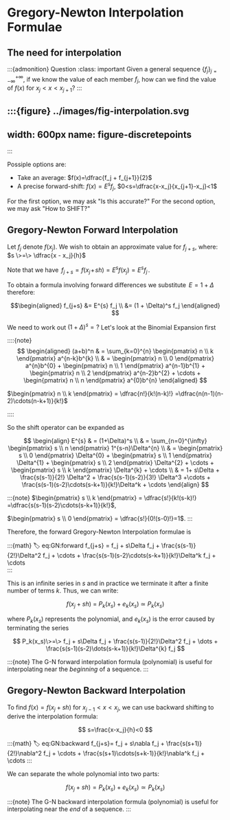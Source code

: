 # Gregory-Newton Interpolation Formulae

## The need for interpolation



:::{admonition} Question
:class: important
Given a general sequence
$\left\{f_j\right\}_{j=-\infty}^{+\infty}$, if we know the value of each
member $f_j$, how can we find the value of $f(x)$ for
$x_j < x < x_{j+1}$?
:::

:::{figure} ../images/fig-interpolation.svg
---
width: 600px
name: figure-discretepoints
---

:::


Possiple options are:
-   Take an average: $f(x)=\dfrac{f_j + f_{j+1}}{2}$
-   A precise forward-shift: $f(x)=E^{s} f_j$,
    $0<s=\dfrac{x-x_j}{x_{j+1}-x_j}<1$

For the first option, we may ask "Is this accurate?" For the second option, we may ask "How to SHIFT?"


## Gregory-Newton Forward Interpolation

Let $f_j$ denote $f(x_j)$. We wish to obtain an approximate value for
$f_{j+s}$, where: $s \>=\> \dfrac{x - x_j}{h}$

Note that we have $\,f_{j+s}=f(x_j\!+\!sh)=E^sf(x_j)=E^sf_j\,$.

To obtain a formula involving forward differences we substitute
$\,E=1+\Delta\,$ therefore: 

$$\begin{aligned}
        f_{j+s} &= E^{s} f_j \\
                &= (1 + \Delta)^s f_j     
\end{aligned}
$$

We need to work out $(1 + \Delta)^s=?$ Let's look at the Binomial Expansion first

::::{note} 
$$
\begin{aligned}
	    (a+b)^n & =  \sum_{k=0}^{n} \begin{pmatrix} n \\ k \end{pmatrix} a^{n-k}b^{k} \\
			    & = \begin{pmatrix} n \\ 0 \end{pmatrix} a^{n}b^{0} 
					+ \begin{pmatrix} n \\ 1 \end{pmatrix} a^{n-1}b^{1}
					+ \begin{pmatrix} n \\ 2 \end{pmatrix} a^{n-2}b^{2}
					+ \cdots
					+ \begin{pmatrix} n \\ n \end{pmatrix} a^{0}b^{n}
\end{aligned}
$$

$\begin{pmatrix} n \\ k \end{pmatrix} = \dfrac{n!}{k!(n-k)!}
	=\dfrac{n(n-1)(n-2)\cdots(n-k+1)}{k!}$

::::

So the shift operator can be expanded as

$$
\begin{align}
E^{s} & =  (1+\Delta)^s  \\
      & =  \sum_{n=0}^{\infty} \begin{pmatrix} s \\ n \end{pmatrix} 1^{s-n}\Delta^{n} \\
      & = \begin{pmatrix} s \\ 0 \end{pmatrix} \Delta^{0} 
            + \begin{pmatrix} s \\ 1 \end{pmatrix} \Delta^{1}
            + \begin{pmatrix} s \\ 2 \end{pmatrix} \Delta^{2}
            + \cdots
            + \begin{pmatrix} s \\ k \end{pmatrix} \Delta^{k}
            + \cdots \\
      & = 1+ s\Delta + \frac{s(s-1)}{2!} \Delta^2 + \frac{s(s-1)(s-2)}{3!} \Delta^3 +\cdots + \frac{s(s-1)(s-2)\cdots(s-k+1)}{k!}\Delta^k + \cdots
\end{align}
$$

:::{note}
$\begin{pmatrix} s \\ k \end{pmatrix} = \dfrac{s!}{k!(s-k)!} =\dfrac{s(s-1)(s-2)\cdots(s-k+1)}{k!}$,

$\begin{pmatrix} s \\ 0 \end{pmatrix} = \dfrac{s!}{0!(s-0)!}=1$.
:::

Therefore, the forward Gregory-Newton Interpolation formulae is

:::{math}
:label: eq:GN:forward
f_{j+s} =  f_j + s\Delta f_j
        + \frac{s(s-1)}{2!}\Delta^2 f_j + \cdots 
        + \frac{s(s-1)(s-2)\cdots(s-k+1)}{k!}\Delta^k f_j + \cdots    
:::

This is an infinite series in $s$ and in practice we terminate it after
a finite number of terms $k$. Thus, we can write:

$$f(x_j+sh) \>=\> P_k(x_s) + e_k(x_s) \>\simeq\> P_k(x_s)$$

where $P_k(x_s)$ represents the polynomial, and $e_k(x_s)$ is the error caused by terminating the series

$$
P_k(x_s)\>=\> f_j
            + s\Delta f_j
            + \frac{s(s-1)}{2!}\Delta^2 f_j
            + \dots
            + \frac{s(s-1)(s-2)\dots(s-k+1)}{k!}\Delta^{k} f_j
$$

:::{note}
The G-N forward interpolation formula (polynomial) is useful for
interpolating near the *beginning* of a sequence.
:::

## Gregory-Newton Backward Interpolation


To find $f(x)=f(x_j+sh)$ for $x_{j-1}<x<x_j$, we can use backward
shifting to derive the interpolation formula:

$$
s=\frac{x-x_j}{h}<0
$$

:::{math}
:label: eq:GN:backward
f_{j+s}= f_j + s\nabla f_j
            + \frac{s(s+1)}{2!}\nabla^2 f_j
            + \cdots
            + \frac{s(s+1)\cdots(s+k-1)}{k!}\nabla^k f_j + \cdots
:::

<!-- $$\begin{aligned}
        f_{j+s} & = E^{s} f_j  \hspace{4cm}  \\
        \>&=\> (1 - \nabla)^{-s} f_j\\
        \>&=\> \left(1 + \frac{(-s)}{1!}(-\nabla)
        + \frac{(-s)(-s-1)}{2!}(-\nabla)^2
        + \frac{(-s)(-s-1)(-s-2)}{3!}(-\nabla)^3
        + \cdots\right) f_j\\
        \>&=\> f_j + s\nabla f_j + \frac{s(s+1)}{2!}\nabla^2 f_j + \cdots
        + \frac{s(s+1)\cdots(s+k-1)}{k!}\nabla^k f_j + \dots
    
\end{aligned}
$$  -->

We can separate the whole polynomial into two parts:

$$f(x_j + sh) = P_k(x_s) + e_k(x_s) \simeq P_k(x_s)$$





:::{note}
The G-N backward interpolation formula (polynomial) is useful for
interpolating near the *end* of a sequence.
:::

